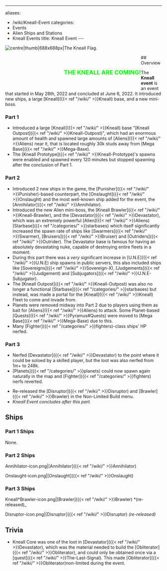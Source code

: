 ---
aliases:
- /wiki/Kneall-Event
categories:
- Events
- Alien Ships and Stations
- Kneall Events
title: Kneall Event
---<div class="cardcontainer" style="font-size:15px; line-height:24px">
<div style="float:middle">

![centre|thumb|688x688px|The Kneall
Flag.](<KNEALL_FLAG_(fixed).png> "centre|thumb|688x688px|The Kneall Flag.")

</div>
<h3 style="font-size:14pt;color:#00FF00;float: left;
    margin-left: 37.5%;">

**THE KNEALL ARE COMING!**

</h3>
## Overview

The **Kneall event** is an event that started in May 28th, 2022 and concluded at June 6, 2022. It introduced new ships, a large [Kneall]({{< ref "/wiki/" >}}Kneall) base, and a new mini-boss.

### **Part 1** 

- Introduced a large [Kneall]({{< ref "/wiki/" >}}Kneall) base "[Kneall Outpost]({{< ref "/wiki/" >}}Kneall-Outpost)", which had an enormous amount of health and spawned large amounts of [Aliens]({{< ref "/wiki/" >}}Aliens) near it, that is located roughly 30k studs away from [Mega Base]({{< ref "/wiki/" >}}Mega-Base).
- The [Kneall Prototype]({{< ref "/wiki/" >}}Kneall-Prototype)'s spawns were enabled and spawned every 120 minutes but stopped spawning after the conclusion of Part 1.

### **Part 2** 

- Introduced 2 new ships in the game, the [Punisher]({{< ref "/wiki/" >}}Punisher)-based counterpart, the [Onslaught]({{< ref "/wiki/" >}}Onslaught) and the most well-known ship added for the event, the [Annihilator]({{< ref "/wiki/" >}}Annihilator).
- Introduced the new Alien mini-boss, the [Kneall Brawler]({{< ref "/wiki/" >}}Kneall-Brawler), and the [Devastator]({{< ref "/wiki/" >}}Devastator), which was an extremely powerful [Alien]({{< ref "/wiki/" >}}Aliens) [Starbase]({{< ref "/categories/" >}}starbases) which itself significantly increased the spawn rate of ships like [Swarmers]({{< ref "/wiki/" >}}Swarmer), [Bruisers]({{< ref "/wiki/" >}}Bruiser) and [Outriders]({{< ref "/wiki/" >}}Outrider). The Devastator base is famous for having an absolutely devastating nuke, capable of destroying entire fleets in a moment.
- During this part there was a _very_ significant increase in [U.N.E]({{< ref "/wiki/" >}}U.N.E) ship spawns in public servers, this also included ships like [Sovereigns]({{< ref "/wiki/" >}}Sovereign-X), [Judgements]({{< ref "/wiki/" >}}Judgement) and [Subjugators]({{< ref "/wiki/" >}}U.N.E-Subjugator).
- The [Kneall Outpost]({{< ref "/wiki/" >}}Kneall-Outpost) was also no longer a functional [Starbase]({{< ref "/categories/" >}}starbases) but instead, was made a portal for the [Kneall]({{< ref "/wiki/" >}}Kneall) Fleet to come and invade from.
- Planets were removed midway into Part 2 due to players using them as bait for [Aliens]({{< ref "/wiki/" >}}Aliens) to attack. Some Planet-based [Quests]({{< ref "/wiki/" >}}Pyramus#Quests) were moved to [Mega Base]({{< ref "/wiki/" >}}Mega-Base) due to this.
- Many [Fighter]({{< ref "/categories/" >}}fighters)-class ships' HP nerfed.

### **Part 3** 

- Nerfed [Devastator]({{< ref "/wiki/" >}}Devastator) to the point where it could be soloed by a skilled player, but the loot was also nerfed from 1m+ to 248k.
- [Planets]({{< ref "/categories/" >}}planets) could now spawn again naturally in the map and [Fighter]({{< ref "/categories/" >}}fighters) nerfs reverted.

<!-- -->

- Re-released the [Disruptor]({{< ref "/wiki/" >}}Disruptor) and [Brawler]({{< ref "/wiki/" >}}Brawler) in the Non-Limited Build menu.
- _Kneall Event concludes after this part._

## Ships

### **Part 1 Ships**

None.

### **Part 2 Ships**

Annihilator-icon.png|[Annihilator]({{< ref "/wiki/" >}}Annihilator)

Onslaught-icon.png|[Onslaught]({{< ref "/wiki/" >}}Onslaught)

### **Part 3 Ships**

Kneall*Brawler-icon.png|[Brawler]({{< ref "/wiki/" >}}Brawler) *(re-released)_

Disruptor-icon.png|[Disruptor]({{< ref "/wiki/" >}}Disruptor) _(re-released)_

## Trivia

- Kneall Core was one of the loot in [Devastator]({{< ref "/wiki/" >}}Devastator), which was the material needed to build the [Obliterator]({{< ref "/wiki/" >}}Obliterator), and could only be obtained once via a [quest]({{< ref "/wiki/" >}}The-Last-Signal). This made [Obliterator]({{< ref "/wiki/" >}}Obliterator)non-limited during the event.